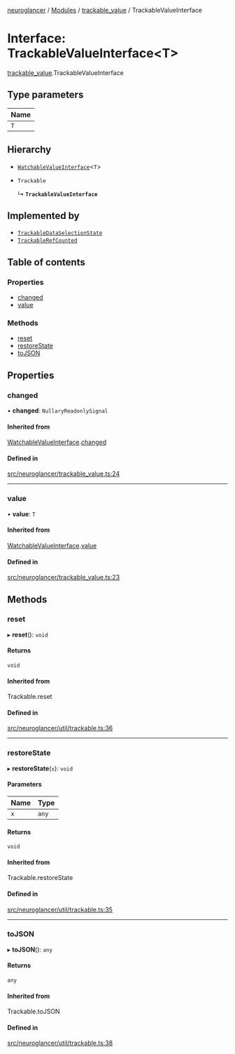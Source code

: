 [neuroglancer](../README.md) / [Modules](../modules.md) / [trackable\_value](../modules/trackable_value.md) / TrackableValueInterface

# Interface: TrackableValueInterface<T\>

[trackable_value](../modules/trackable_value.md).TrackableValueInterface

## Type parameters

| Name |
| :------ |
| `T` |

## Hierarchy

- [`WatchableValueInterface`](trackable_value.WatchableValueInterface.md)<`T`\>

- `Trackable`

  ↳ **`TrackableValueInterface`**

## Implemented by

- [`TrackableDataSelectionState`](../classes/layer.TrackableDataSelectionState.md)
- [`TrackableRefCounted`](../classes/trackable_value.TrackableRefCounted.md)

## Table of contents

### Properties

- [changed](trackable_value.TrackableValueInterface.md#changed)
- [value](trackable_value.TrackableValueInterface.md#value)

### Methods

- [reset](trackable_value.TrackableValueInterface.md#reset)
- [restoreState](trackable_value.TrackableValueInterface.md#restorestate)
- [toJSON](trackable_value.TrackableValueInterface.md#tojson)

## Properties

### changed

• **changed**: `NullaryReadonlySignal`

#### Inherited from

[WatchableValueInterface](trackable_value.WatchableValueInterface.md).[changed](trackable_value.WatchableValueInterface.md#changed)

#### Defined in

[src/neuroglancer/trackable_value.ts:24](https://github.com/ActiveBrainAtlas2/neuroglancer/blob/958d23e0/src/neuroglancer/trackable_value.ts#L24)

___

### value

• **value**: `T`

#### Inherited from

[WatchableValueInterface](trackable_value.WatchableValueInterface.md).[value](trackable_value.WatchableValueInterface.md#value)

#### Defined in

[src/neuroglancer/trackable_value.ts:23](https://github.com/ActiveBrainAtlas2/neuroglancer/blob/958d23e0/src/neuroglancer/trackable_value.ts#L23)

## Methods

### reset

▸ **reset**(): `void`

#### Returns

`void`

#### Inherited from

Trackable.reset

#### Defined in

[src/neuroglancer/util/trackable.ts:36](https://github.com/ActiveBrainAtlas2/neuroglancer/blob/958d23e0/src/neuroglancer/util/trackable.ts#L36)

___

### restoreState

▸ **restoreState**(`x`): `void`

#### Parameters

| Name | Type |
| :------ | :------ |
| `x` | `any` |

#### Returns

`void`

#### Inherited from

Trackable.restoreState

#### Defined in

[src/neuroglancer/util/trackable.ts:35](https://github.com/ActiveBrainAtlas2/neuroglancer/blob/958d23e0/src/neuroglancer/util/trackable.ts#L35)

___

### toJSON

▸ **toJSON**(): `any`

#### Returns

`any`

#### Inherited from

Trackable.toJSON

#### Defined in

[src/neuroglancer/util/trackable.ts:38](https://github.com/ActiveBrainAtlas2/neuroglancer/blob/958d23e0/src/neuroglancer/util/trackable.ts#L38)
